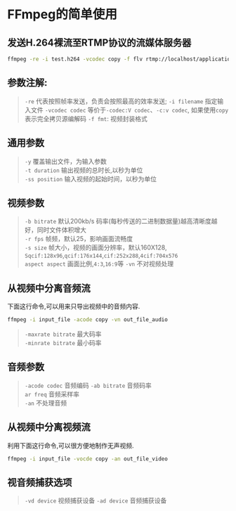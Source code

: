 # FFmpeg的简单使用

## 发送H.264裸流至RTMP协议的流媒体服务器

```bash
ffmpeg -re -i test.h264 -vcodec copy -f flv rtmp://localhost/application/livestream
```
## 参数注解:  

> `-re` 代表按照帧率发送，负责会按照最高的效率发送;
> `-i filename`  指定输入文件
> `-vcodec codec` 等价于`-codec:V codec`、`-c:v codec`, 如果使用`copy`表示完全拷贝源编解码
> `-f fmt`: 视频封装格式

## 通用参数

> `-y` 覆盖输出文件，为输入参数  
> `-t duration` 输出视频的总时长,以秒为单位  
> `-ss position` 输入视频的起始时间，以秒为单位  

## 视频参数

> `-b bitrate` 默认200kb/s 码率(每秒传送的二进制数据量)越高清晰度越好，同时文件体积增大  
> `-r fps` 帧频，默认25，影响画面流畅度  
> `-s size` 帧大小，视频的画面分辨率，默认160X128, `Sqcif:128x96`,`qcif:176x144`,`cif:252x288`,`4cif:704x576`  
> `aspect aspect` 画面比例,`4:3`,`16:9`等
> `-vn` 不对视频处理  

## 从视频中分离音频流
下面这行命令,可以用来只导出视频中的音频内容.
```bash
ffmpeg -i input_file -acode copy -vn out_file_audio
```

> `-maxrate bitrate` 最大码率  
> `-minrate bitrate` 最小码率

## 音频参数

> `-acode codec` 音频编码
> `-ab bitrate` 音频码率  
> `ar freq` 音频采样率  
> `-an` 不处理音频

## 从视频中分离视频流

利用下面这行命令,可以很方便地制作无声视频.
```bash
ffmpeg -i input_file -vocde copy -an out_file_video
```

## 视音频捕获选项

> `-vd device` 视频捕获设备
> `-ad device` 音频捕获设备
